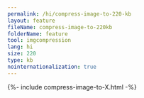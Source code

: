 ```yaml
---
permalink: /hi/compress-image-to-220-kb
layout: feature
fileName: compress-image-to-220kb
folderName: feature
tool: imgcompression
lang: hi
size: 220
type: kb
nointernationalization: true
---
```

{%- include compress-image-to-X.html -%}       
